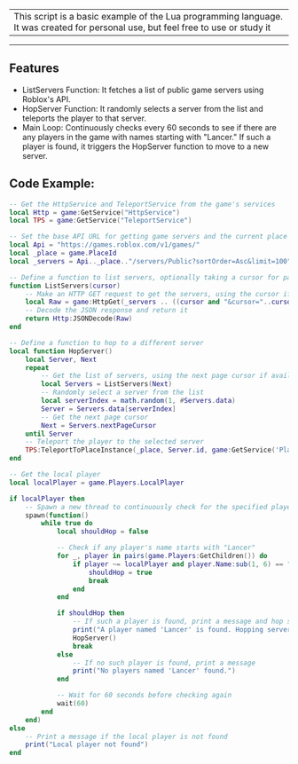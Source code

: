 <table>
<tr>
<td>
This script is a basic example of the Lua programming language. It was created for personal use, but feel free to use or study it
</td>
</tr>
</table>

---

## Features
- ListServers Function: It fetches a list of public game servers using Roblox's API.
- HopServer Function: It randomly selects a server from the list and teleports the player to that server.
- Main Loop: Continuously checks every 60 seconds to see if there are any players in the game with names starting with "Lancer." If such a player is found, it triggers the HopServer function to move to a new server.

## Code Example:
```lua
-- Get the HttpService and TeleportService from the game's services
local Http = game:GetService("HttpService")
local TPS = game:GetService("TeleportService")

-- Set the base API URL for getting game servers and the current place ID
local Api = "https://games.roblox.com/v1/games/"
local _place = game.PlaceId
local _servers = Api.._place.."/servers/Public?sortOrder=Asc&limit=100"

-- Define a function to list servers, optionally taking a cursor for pagination
function ListServers(cursor)
    -- Make an HTTP GET request to get the servers, using the cursor if provided
    local Raw = game:HttpGet(_servers .. ((cursor and "&cursor="..cursor) or ""))
    -- Decode the JSON response and return it
    return Http:JSONDecode(Raw)
end

-- Define a function to hop to a different server
local function HopServer()
    local Server, Next
    repeat
        -- Get the list of servers, using the next page cursor if available
        local Servers = ListServers(Next)
        -- Randomly select a server from the list
        local serverIndex = math.random(1, #Servers.data)
        Server = Servers.data[serverIndex]
        -- Get the next page cursor
        Next = Servers.nextPageCursor
    until Server
    -- Teleport the player to the selected server
    TPS:TeleportToPlaceInstance(_place, Server.id, game:GetService('Players').LocalPlayer)
end

-- Get the local player
local localPlayer = game.Players.LocalPlayer

if localPlayer then
    -- Spawn a new thread to continuously check for the specified player
    spawn(function()
        while true do
            local shouldHop = false

            -- Check if any player's name starts with "Lancer"
            for _, player in pairs(game.Players:GetChildren()) do
                if player ~= localPlayer and player.Name:sub(1, 6) == "Lancer" then
                    shouldHop = true
                    break
                end
            end

            if shouldHop then
                -- If such a player is found, print a message and hop servers
                print("A player named 'Lancer' is found. Hopping server...")
                HopServer()
                break
            else
                -- If no such player is found, print a message
                print("No players named 'Lancer' found.")
            end

            -- Wait for 60 seconds before checking again
            wait(60)
        end
    end)
else
    -- Print a message if the local player is not found
    print("Local player not found")
end
```
